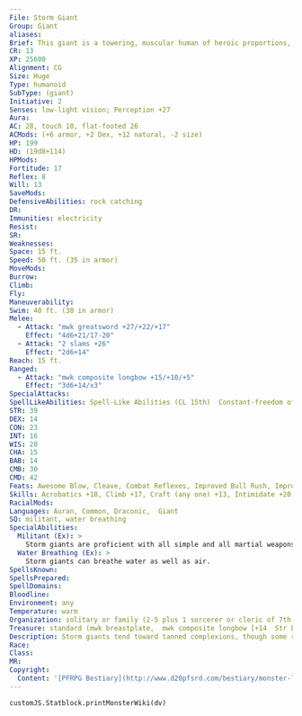 ```yaml
---
File: Storm Giant
Group: Giant
aliases: 
Brief: This giant is a towering, muscular human of heroic proportions, with bronze skin, dark hair, and sparkling green eyes.
CR: 13
XP: 25600
Alignment: CG
Size: Huge
Type: humanoid
SubType: (giant)
Initiative: 2
Senses: low-light vision; Perception +27
Aura: 
AC: 28, touch 10, flat-footed 26
ACMods: (+6 armor, +2 Dex, +12 natural, -2 size)
HP: 199
HD: (19d8+114)
HPMods: 
Fortitude: 17
Reflex: 8
Will: 13
SaveMods: 
DefensiveAbilities: rock catching
DR: 
Immunities: electricity
Resist: 
SR: 
Weaknesses: 
Space: 15 ft.
Speed: 50 ft. (35 in armor)
MoveMods: 
Burrow: 
Climb: 
Fly: 
Maneuverability: 
Swim: 40 ft. (30 in armor)
Melee: 
  - Attack: "mwk greatsword +27/+22/+17"
    Effect: "4d6+21/17-20"
  - Attack: "2 slams +26"
    Effect: "2d6+14"
Reach: 15 ft.
Ranged: 
  - Attack: "mwk composite longbow +15/+10/+5"
    Effect: "3d6+14/x3"
SpecialAttacks: 
SpellLikeAbilities: Spell-Like Abilities (CL 15th)  Constant-freedom of movement  2/day-control weather, levitate  1/day-call lightning (DC 15), chain lightning (DC 18)
STR: 39
DEX: 14
CON: 23
INT: 16
WIS: 20
CHA: 15
BAB: 14
CMB: 30
CMD: 42
Feats: Awesome Blow, Cleave, Combat Reflexes, Improved Bull Rush, Improved Critical (greatsword), Improved Sunder, Improved Vital Strike, Iron Will, Power Attack, Vital Strike
Skills: Acrobatics +18, Climb +17, Craft (any one) +13, Intimidate +20, Perception +27, Perform (sing) +12, Sense Motive +24, Swim +22
RacialMods: 
Languages: Auran, Common, Draconic,  Giant
SQ: militant, water breathing
SpecialAbilities:
  Militant (Ex): >
    Storm giants are proficient with all simple and all martial weapons.
  Water Breathing (Ex): >
    Storm giants can breathe water as well as air.
SpellsKnown: 
SpellsPrepared: 
SpellDomains: 
Bloodline: 
Environment: any
Temperature: warm
Organization: solitary or family (2-5 plus 1 sorcerer or cleric of 7th-10th level, 1-2 rocs, 2-6 griffons, and 2-8 sharks)
Treasure: standard (mwk breastplate,  mwk composite longbow [+14  Str bonus] with 20 arrows, mwk  greatsword, other treasure)
Description: Storm giants tend toward tanned complexions, though some rare specimens have violet skin, deep violet or blue-black hair, and silvery gray or purple eyes. Such violet coloration is considered to be good luck among storm giants, and those possessing it tend to become leaders among their kind. Adults are typically 21 feet tall and weigh 12,000 pounds. Storm giants can live to be 600 years old. When at rest, they prefer to wear short, loose tunics belted at the waist, sandals or bare feet, and headbands. They wear a few pieces of simple but finely crafted jewelry, with anklets (favored by barefoot giants), rings, or circlets being most common. Yet when they outfit themselves for battle, they don shimmering breastplates and wield enormous greatswords and bows.  Storm giants tend to be reclusive, prefering to dwell along remote coastlines or on tropical islands. Yet like their namesakes, they are prone to violent mood swings. Storm giants are quick to anger in the face of evil and can be brutal, dangerous foes when insulted. In battle, they prefer to send a hail of arrows to rain down on their foes, only drawing their greatswords after opponents get inside their bow range.  Storm giants live in well-constructed towers, castles, or walled settlements, and prefer to live off the land.  They maintain enormous, well-tended gardens and manage hundreds of acres of farmland per group. They often hire other humanoids, such as elves or humans, to help them run their massive farms. A storm giant enclave often takes responsibility for the safety of an entire island or stretch of coastline.
Race: 
Class: 
MR: 
Copyright:
  Content: '[PFRPG Bestiary](http://www.d20pfsrd.com/bestiary/monster-listings/humanoids/giants/giant-true/storm-giant)'
---
```

```dataviewjs
customJS.Statblock.printMonsterWiki(dv)
```
